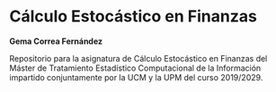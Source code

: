 # Cálculo Estocástico en Finanzas

**Gema Correa Fernández**

Repositorio para la asignatura de Cálculo Estocástico en Finanzas del Máster de Tratamiento Estadístico Computacional de la Información impartido conjuntamente por la UCM y la UPM del curso 2019/2029.
